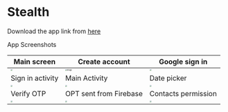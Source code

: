 # Stealth

Download the app link from <u>[here](https://drive.google.com/open?id=1HUxCdnnht3BOi_I5mnrpI0BkAIB_NG7t)</u>

App Screenshots

| Main screen                                                  | Create account                                               | Google sign in                                               |
| ------------------------------------------------------------ | ------------------------------------------------------------ | ------------------------------------------------------------ |
| <img src="https://user-images.githubusercontent.com/45118110/82187258-c52c6d80-9909-11ea-82c6-3e59eeae0ee5.png" style="zoom:25%;" /> | <img src="https://user-images.githubusercontent.com/45118110/82187286-ccec1200-9909-11ea-9699-f94cc6b5fdb3.png" alt="image" style="zoom:25%;" /> | <img src="https://user-images.githubusercontent.com/45118110/82187329-dd9c8800-9909-11ea-92b6-14ca15ed5db1.png" style="zoom:25%;" /> |
| Sign in activity                                             | Main Activity                                                | Date picker                                                  |
| <img src="https://user-images.githubusercontent.com/45118110/82187351-e68d5980-9909-11ea-8e1f-be5d45f798fc.png" style="zoom:25%;" /> | <img src="https://user-images.githubusercontent.com/45118110/82187360-ea20e080-9909-11ea-9d9e-535aa6626518.png" style="zoom:25%;" /> | <img src="https://user-images.githubusercontent.com/45118110/82187369-edb46780-9909-11ea-9922-228318125083.png" style="zoom:25%;" /> |
| Verify OTP                                                   | OPT sent from Firebase                                       | Contacts permission                                          |
| <img src="https://user-images.githubusercontent.com/45118110/82187378-f1e08500-9909-11ea-9cdb-04b3c23effee.png" style="zoom:25%;" /> | <img src="https://user-images.githubusercontent.com/45118110/82187446-0cb2f980-990a-11ea-9cd0-daf88f0b43b3.png" style="zoom:25%;" /> | <img src="https://user-images.githubusercontent.com/45118110/82187465-176d8e80-990a-11ea-942a-bd2a21b5233f.png" style="zoom:25%;" /> |

